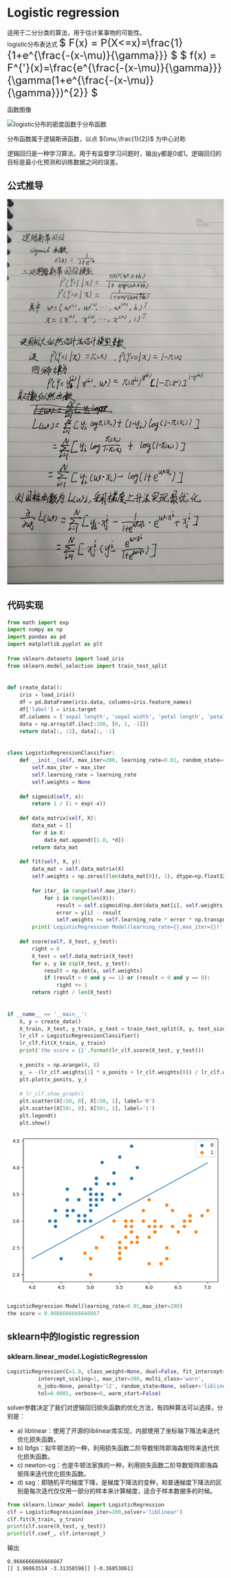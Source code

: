 # Logistic regression

适用于二分分类的算法，用于估计某事物的可能性。  
logistic分布表达式
	<font size=5> $ F(x) = P(X<=x)=\frac{1}{1+e^{\frac{-(x-\mu)}{\gamma}}} $  </font>
	<font size=5> $ f(x) = F^{'}(x)=\frac{e^{\frac{-(x-\mu)}{\gamma}}}{\gamma(1+e^{\frac{-(x-\mu)}{\gamma}})^{2}} $ </font>

函数图像

![logistic分布的密度函数于分布函数](/logistic分布的密度函数于分布函数.png)

分布函数属于逻辑斯谛函数，以点 $(\mu,\frac{1}{2})​$ 为中心对称  

逻辑回归是一种学习算法，用于有监督学习问题时，输出y都是0或1。逻辑回归的目标是最小化预测和训练数据之间的误差。 

## 公式推导

![](logistic公式推导.jpg)

## 代码实现

```python
from math import exp
import numpy as np
import pandas as pd
import matplotlib.pyplot as plt

from sklearn.datasets import load_iris
from sklearn.model_selection import train_test_split


def create_data():
    iris = load_iris()
    df = pd.DataFrame(iris.data, columns=iris.feature_names)
    df['label'] = iris.target
    df.columns = ['sepal length', 'sepal width', 'petal length', 'petal width', 'label']
    data = np.array(df.iloc[:100, [0, 1, -1]])
    return data[:, :2], data[:, -1]


class LogisticRegressionClassifier:
    def __init__(self, max_iter=200, learning_rate=0.01, random_state=4):
        self.max_iter = max_iter
        self.learning_rate = learning_rate
        self.weights = None

    def sigmoid(self, x):
        return 1 / (1 + exp(-x))

    def data_matrix(self, X):
        data_mat = []
        for d in X:
            data_mat.append([1.0, *d])
        return data_mat

    def fit(self, X, y):
        data_mat = self.data_matrix(X)
        self.weights = np.zeros((len(data_mat[0]), 1), dtype=np.float32)

        for iter_ in range(self.max_iter):
            for i in range(len(X)):
                result = self.sigmoid(np.dot(data_mat[i], self.weights))
                error = y[i] - result
                self.weights += self.learning_rate * error * np.transpose([data_mat[i]])
        print('LogisticRegression Model(learning_rate={},max_iter={})'.format(self.learning_rate, self.max_iter))

    def score(self, X_test, y_test):
        right = 0
        X_test = self.data_matrix(X_test)
        for x, y in zip(X_test, y_test):
            result = np.dot(x, self.weights)
            if (result > 0 and y == 1) or (result < 0 and y == 0):
                right += 1
        return right / len(X_test)


if __name__ == '__main__':
    X, y = create_data()
    X_train, X_test, y_train, y_test = train_test_split(X, y, test_size=0.3)
    lr_clf = LogisticRegressionClassifier()
    lr_clf.fit(X_train, y_train)
    print('the score = {}'.format(lr_clf.score(X_test, y_test)))

    x_ponits = np.arange(4, 8)
    y_ = -(lr_clf.weights[1] * x_ponits + lr_clf.weights[0]) / lr_clf.weights[2]
    plt.plot(x_ponits, y_)

    # lr_clf.show_graph()
    plt.scatter(X[:50, 0], X[:50, 1], label='0')
    plt.scatter(X[50:, 0], X[50:, 1], label='1')
    plt.legend()
    plt.show()

```

![logistic.png](logistic.png)

```python
LogisticRegression Model(learning_rate=0.01,max_iter=200)
the score = 0.9666666666666667
```



## sklearn中的logistic regression

### sklearn.linear_model.LogisticRegression

```python
LogisticRegression(C=1.0, class_weight=None, dual=False, fit_intercept=True,
          intercept_scaling=1, max_iter=200, multi_class='warn',
          n_jobs=None, penalty='l2', random_state=None, solver='liblinear',
          tol=0.0001, verbose=0, warm_start=False)
```

solver参数决定了我们对逻辑回归损失函数的优化方法，有四种算法可以选择，分别是：

- a) liblinear：使用了开源的liblinear库实现，内部使用了坐标轴下降法来迭代优化损失函数。
- b) lbfgs：拟牛顿法的一种，利用损失函数二阶导数矩阵即海森矩阵来迭代优化损失函数。
- c) newton-cg：也是牛顿法家族的一种，利用损失函数二阶导数矩阵即海森矩阵来迭代优化损失函数。
- d) sag：即随机平均梯度下降，是梯度下降法的变种，和普通梯度下降法的区别是每次迭代仅仅用一部分的样本来计算梯度，适合于样本数据多的时候。

```python
from sklearn.linear_model import LogisticRegression
clf = LogisticRegression(max_iter=200,solver='liblinear')
clf.fit(X_train, y_train)
print(clf.score(X_test, y_test))
print(clf.coef_, clf.intercept_)
```

输出

```
0.9666666666666667
[[ 1.96863514 -3.31358598]] [-0.36853861]
```

